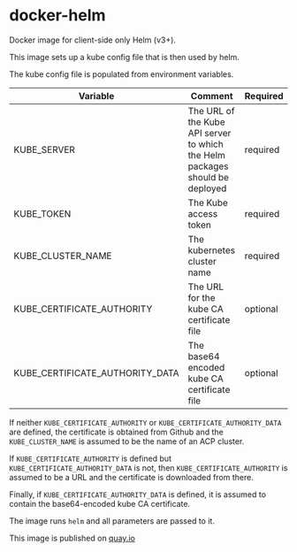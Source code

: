 # docker-helm

Docker image for client-side only Helm (v3+).

This image sets up a kube config file that is then used by helm.

The kube config file is populated from environment variables.

Variable | Comment | Required 
---|---|---
KUBE_SERVER | The URL of the Kube API server to which the Helm packages should be deployed | required 
KUBE_TOKEN | The Kube access token | required
KUBE_CLUSTER_NAME | The kubernetes cluster name | required
KUBE_CERTIFICATE_AUTHORITY | The URL for the kube CA certificate file | optional
KUBE_CERTIFICATE_AUTHORITY_DATA | The base64 encoded kube CA certificate file | optional

If neither `KUBE_CERTIFICATE_AUTHORITY` or `KUBE_CERTIFICATE_AUTHORITY_DATA` are defined, the certificate is obtained from  Github and the `KUBE_CLUSTER_NAME` is assumed to be the name of an ACP cluster.

If `KUBE_CERTIFICATE_AUTHORITY` is defined but `KUBE_CERTIFICATE_AUTHORITY_DATA` is not, then `KUBE_CERTIFICATE_AUTHORITY` is assumed to be a URL and the certificate is downloaded from there.

Finally, if `KUBE_CERTIFICATE_AUTHORITY_DATA` is defined, it is assumed to contain the base64-encoded kube CA certificate.

The image runs `helm` and all parameters are passed to it.

This image is published on [quay.io](https://quay.io/repository/ukhomeofficedigital/helm)